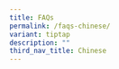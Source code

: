 ```yaml
---
title: FAQs
permalink: /faqs-chinese/
variant: tiptap
description: ""
third_nav_title: Chinese
---
```

